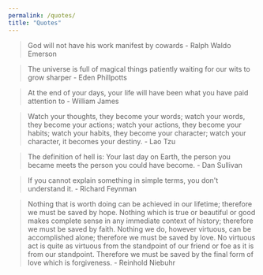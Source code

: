 ```yaml
---
permalink: /quotes/
title: "Quotes"
---
```


> God will not have his work manifest by cowards 
    - Ralph Waldo Emerson

> The universe is full of magical things patiently waiting for our wits to grow sharper
    - Eden Phillpotts

> At the end of your days, your life will have been what you have paid attention to 
    - William James

> Watch your thoughts, they become your words; watch your words, they become your actions; watch your actions, they become your habits; watch your habits, they become your character; watch your character, it becomes your destiny.
    - Lao Tzu

> The definition of hell is: Your last day on Earth, the person you became meets the person you could have become.
    - Dan Sullivan

> If you cannot explain something in simple terms, you don't understand it. 
    - Richard Feynman

> Nothing that is worth doing can be achieved in our lifetime; therefore we must be saved by hope.
Nothing which is true or beautiful or good makes complete sense in any immediate context of history; therefore we must be saved by faith.
Nothing we do, however virtuous, can be accomplished alone; therefore we must be saved by love.
No virtuous act is quite as virtuous from the standpoint of our friend or foe as it is from our standpoint. Therefore we must be saved by the final form of love which is forgiveness.
    - Reinhold Niebuhr


